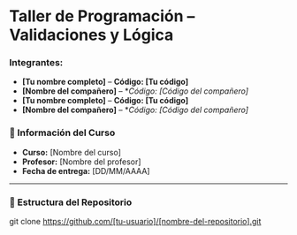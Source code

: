 #  Taller de Programación – Validaciones y Lógica

### Integrantes:
- **[Tu nombre completo]** – **Código: [Tu código]**
- **[Nombre del compañero]** – **Código: [Código del compañero]*
-  **[Tu nombre completo]** – **Código: [Tu código]**
- **[Nombre del compañero]** – **Código: [Código del compañero]*

### 📅 Información del Curso
- **Curso:** [Nombre del curso]
- **Profesor:** [Nombre del profesor]
- **Fecha de entrega:** [DD/MM/AAAA]

---

### 📂 Estructura del Repositorio

git clone https://github.com/[tu-usuario]/[nombre-del-repositorio].git
